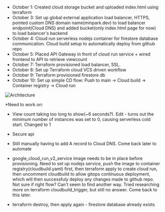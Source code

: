 -  October 1: Created cloud storage bucket and uploaded index.html using terraform
-  October 3: Set up global external application load balancer, HTTPS, pointed custom DNS domain name(minpark.dev) to load balancer endpoint(Cloud DNS) and added bucket(only index.html page for now) to load balancer's backend
-  October 4: Cloud run serverless nodejs container for firestore database communication. Cloud build setup to automatically deploy from github repo
-  October 5: Placed API Gateway in front of cloud run service + wired frontend to API to retrieve viewcount
-  October 7: Terraform provisioned load balancer, SSL.
-  October 8: Set up Terraform cloud VCS driven workflow
-  October 9: Terraform provisioned firestore db
-  October 10: Set up simple CD flow: Push to main -> Cloud build -> Container registry -> Cloud run

![Architecture](https://github.com/jmpark95/Cloud-project/assets/118156038/155f9826-b696-404a-bcd3-c64b90b7cedf)

   \*Need to work on:

-  View count taking too long to show(~6 seconds?). Edit - turns out the minimum number of instances was set to 0, causing serverless cold start. Changed to 1

-  Secure api

-  Still manually having to add A record to Cloud DNS. Come back later to automate

-  google_cloud_run_v2_service image needs to be in place before provisioning. Need to set up nodejs service, push the image to container registry(cloudbuild.yaml) first, then terraform apply to create cloud run, then uncomment cloudbuild to allow gitops continuous deployment, which will then successfuly deploy any changes made to github repo. Not sure if right flow? Can't seem to find another way. Tried researching more on terraform cloudbuild_trigger, but still no answer. Come back to this later.

-  terraform destroy, then apply again - firestore database already exists
